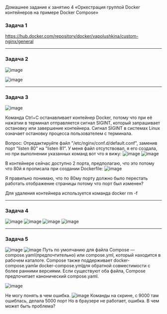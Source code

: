 Домашнее задание к занятию 4 «Оркестрация группой Docker контейнеров на примере Docker Compose»

### Задача 1

https://hub.docker.com/repository/docker/vapolushkina/custom-nginx/general

---
### Задача 2

![image](https://github.com/vapolushkina/Homework-DevOps/assets/121248099/5ce5d09d-edad-4988-8d69-29ea2efa65da)

![image](https://github.com/vapolushkina/Homework-DevOps/assets/121248099/b48f2ffa-95bc-4ba5-843a-d7a548d85f6d)


---
### Задача 3

![image](https://github.com/user-attachments/assets/d46f8dfe-93e9-4a40-9f15-59c605f589a7)

Команда Ctrl+C останавливает контейнер Docker, потому что при её нажатии в терминал отправляется сигнал SIGINT, который запрашивает остановку или завершение контейнера. Сигнал SIGINT в системах Linux означает остановку процесса пользователем с терминала.

Вопрос: Отредактируйте файл "/etc/nginx/conf.d/default.conf", заменив порт "listen 80" на "listen 81".
У меня файл отсутствовал, я его создала, но при выполнении указанных команд вот что я вижу:
![image](https://github.com/user-attachments/assets/75152473-5984-40ed-939f-61096ed8eff6)
![image](https://github.com/user-attachments/assets/1dfab98d-d88f-48d1-ba5e-b7a2934d96cb)

В контейнере сейчас доступно 2 порта, предполагаю, что это потому что 80й я прописала при создании Dockerfile:
![image](https://github.com/user-attachments/assets/2e4bbfcd-a691-4e0a-bfba-c6c9915bb3e0)

Я правильно понимаю, что по 80му порту должно было перестать работать отображение страницы потому что порт был изменен?

Для удаления контейнера используется команда docker rm -f


---
### Задача 4
![image](https://github.com/user-attachments/assets/25c02c77-ab53-4719-95a9-e7479d877224)
![image](https://github.com/user-attachments/assets/23926c35-1850-4da0-9d20-fcd4bb07636e)
![image](https://github.com/user-attachments/assets/07c88a6e-a05b-4b6b-84da-a7f8f223fde6)
![image](https://github.com/user-attachments/assets/ab45bcdc-b917-4239-bc7e-2493b10cdb70)


---
### Задача 5
![image](https://github.com/user-attachments/assets/6ce4c8c5-034c-4efc-97e5-b05470628824)
![image](https://github.com/user-attachments/assets/32ae0d37-0789-472b-90fc-09a7569460c3)
Путь по умолчанию для файла Compose — compose.yaml(предпочтительно) или compose.yml, который находится в рабочем каталоге. Compose также поддерживает docker-compose.yamlи docker-compose.ymlдля обратной совместимости с более ранними версиями. Если существуют оба файла, Compose предпочитает канонический compose.yaml.

![image](https://github.com/user-attachments/assets/fa009f12-73f8-423e-be04-c1827e2ea672)

Не могу понять в чем ошибка.
![image](https://github.com/user-attachments/assets/2df440ba-5470-42b2-9bf7-990d6f8af7dc)
Команды на скрине, с 9000 там ошиблась, делала 5000 порт
Но в браузере не работает, ошибка. В чем может быть проблема?












